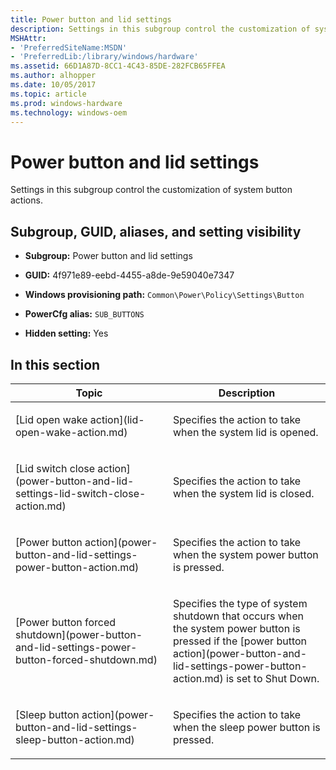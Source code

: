 ```yaml
---
title: Power button and lid settings
description: Settings in this subgroup control the customization of system button actions.
MSHAttr:
- 'PreferredSiteName:MSDN'
- 'PreferredLib:/library/windows/hardware'
ms.assetid: 66D1A87D-8CC1-4C43-85DE-282FCB65FFEA
ms.author: alhopper
ms.date: 10/05/2017
ms.topic: article
ms.prod: windows-hardware
ms.technology: windows-oem
---
```


# Power button and lid settings


Settings in this subgroup control the customization of system button actions.

## <span id="Subgroup__GUID__aliases__and_setting_visibility"></span><span id="subgroup__guid__aliases__and_setting_visibility"></span><span id="SUBGROUP__GUID__ALIASES__AND_SETTING_VISIBILITY"></span>Subgroup, GUID, aliases, and setting visibility


-   **Subgroup:** Power button and lid settings

-   **GUID:** 4f971e89-eebd-4455-a8de-9e59040e7347

-   **Windows provisioning path:** `Common\Power\Policy\Settings\Button`

-   **PowerCfg alias:** `SUB_BUTTONS`

-   **Hidden setting:** Yes

## <span id="in_this_section"></span>In this section


<table>
<colgroup>
<col width="50%" />
<col width="50%" />
</colgroup>
<thead>
<tr class="header">
<th>Topic</th>
<th>Description</th>
</tr>
</thead>
<tbody>
<tr class="odd">
<td><p>[Lid open wake action](lid-open-wake-action.md)</p></td>
<td><p>Specifies the action to take when the system lid is opened.</p></td>
</tr>
<tr class="even">
<td><p>[Lid switch close action](power-button-and-lid-settings-lid-switch-close-action.md)</p></td>
<td><p>Specifies the action to take when the system lid is closed.</p></td>
</tr>
<tr class="odd">
<td><p>[Power button action](power-button-and-lid-settings-power-button-action.md)</p></td>
<td><p>Specifies the action to take when the system power button is pressed.</p></td>
</tr>
<tr class="even">
<td><p>[Power button forced shutdown](power-button-and-lid-settings-power-button-forced-shutdown.md)</p></td>
<td><p>Specifies the type of system shutdown that occurs when the system power button is pressed if the [power button action](power-button-and-lid-settings-power-button-action.md) is set to Shut Down.</p></td>
</tr>
<tr class="odd">
<td><p>[Sleep button action](power-button-and-lid-settings-sleep-button-action.md)</p></td>
<td><p>Specifies the action to take when the sleep power button is pressed.</p></td>
</tr>
</tbody>
</table>